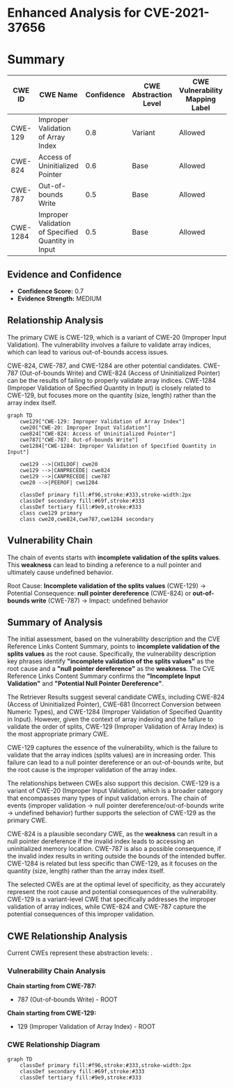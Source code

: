 # Enhanced Analysis for CVE-2021-37656

# Summary
| CWE ID | CWE Name | Confidence | CWE Abstraction Level | CWE Vulnerability Mapping Label | CWE-Vulnerability Mapping Notes |
|---|---|---|---|---|---|
| CWE-129 | Improper Validation of Array Index | 0.8 | Variant | Allowed | Primary CWE |
| CWE-824 | Access of Uninitialized Pointer | 0.6 | Base | Allowed | Secondary Candidate |
| CWE-787 | Out-of-bounds Write | 0.5 | Base | Allowed | Secondary Candidate |
| CWE-1284 | Improper Validation of Specified Quantity in Input | 0.5 | Base | Allowed | Secondary Candidate |

## Evidence and Confidence

*   **Confidence Score:** 0.7
*   **Evidence Strength:** MEDIUM

## Relationship Analysis
The primary CWE is CWE-129, which is a variant of CWE-20 (Improper Input Validation). The vulnerability involves a failure to validate array indices, which can lead to various out-of-bounds access issues.

CWE-824, CWE-787, and CWE-1284 are other potential candidates. CWE-787 (Out-of-bounds Write) and CWE-824 (Access of Uninitialized Pointer) can be the results of failing to properly validate array indices. CWE-1284 (Improper Validation of Specified Quantity in Input) is closely related to CWE-129, but focuses more on the quantity (size, length) rather than the array index itself.

```mermaid
graph TD
    cwe129["CWE-129: Improper Validation of Array Index"]
    cwe20["CWE-20: Improper Input Validation"]
    cwe824["CWE-824: Access of Uninitialized Pointer"]
    cwe787["CWE-787: Out-of-bounds Write"]
    cwe1284["CWE-1284: Improper Validation of Specified Quantity in Input"]
    
    cwe129 -->|CHILDOF| cwe20
    cwe129 -->|CANPRECEDE| cwe824
    cwe129 -->|CANPRECEDE| cwe787
    cwe20 -->|PEEROF| cwe1284
    
    classDef primary fill:#f96,stroke:#333,stroke-width:2px
    classDef secondary fill:#69f,stroke:#333
    classDef tertiary fill:#9e9,stroke:#333
    class cwe129 primary
    class cwe20,cwe824,cwe787,cwe1284 secondary
```

## Vulnerability Chain
The chain of events starts with **incomplete validation of the splits values**. This **weakness** can lead to binding a reference to a null pointer and ultimately cause undefined behavior.

Root Cause: **Incomplete validation of the splits values** (CWE-129)
-> Potential Consequence: **null pointer dereference** (CWE-824) or **out-of-bounds write** (CWE-787)
-> Impact: undefined behavior

## Summary of Analysis
The initial assessment, based on the vulnerability description and the CVE Reference Links Content Summary, points to **incomplete validation of the splits values** as the root cause. Specifically, the vulnerability description key phrases identify **"incomplete validation of the splits values"** as the root cause and a **"null pointer dereference"** as the **weakness**. The CVE Reference Links Content Summary confirms the **"Incomplete Input Validation"** and **"Potential Null Pointer Dereference"**.

The Retriever Results suggest several candidate CWEs, including CWE-824 (Access of Uninitialized Pointer), CWE-681 (Incorrect Conversion between Numeric Types), and CWE-1284 (Improper Validation of Specified Quantity in Input). However, given the context of array indexing and the failure to validate the order of splits, CWE-129 (Improper Validation of Array Index) is the most appropriate primary CWE.

CWE-129 captures the essence of the vulnerability, which is the failure to validate that the array indices (splits values) are in increasing order. This failure can lead to a null pointer dereference or an out-of-bounds write, but the root cause is the improper validation of the array index.

The relationships between CWEs also support this decision. CWE-129 is a variant of CWE-20 (Improper Input Validation), which is a broader category that encompasses many types of input validation errors. The chain of events (improper validation -> null pointer dereference/out-of-bounds write -> undefined behavior) further supports the selection of CWE-129 as the primary CWE.

CWE-824 is a plausible secondary CWE, as the **weakness** can result in a null pointer dereference if the invalid index leads to accessing an uninitialized memory location. CWE-787 is also a possible consequence, if the invalid index results in writing outside the bounds of the intended buffer. CWE-1284 is related but less specific than CWE-129, as it focuses on the quantity (size, length) rather than the array index itself.

The selected CWEs are at the optimal level of specificity, as they accurately represent the root cause and potential consequences of the vulnerability. CWE-129 is a variant-level CWE that specifically addresses the improper validation of array indices, while CWE-824 and CWE-787 capture the potential consequences of this improper validation.


## CWE Relationship Analysis

Current CWEs represent these abstraction levels: .


### Vulnerability Chain Analysis

**Chain starting from CWE-787:**
- 787 (Out-of-bounds Write) - ROOT


**Chain starting from CWE-129:**
- 129 (Improper Validation of Array Index) - ROOT



### CWE Relationship Diagram

```mermaid
graph TD
    classDef primary fill:#f96,stroke:#333,stroke-width:2px
    classDef secondary fill:#69f,stroke:#333
    classDef tertiary fill:#9e9,stroke:#333
```